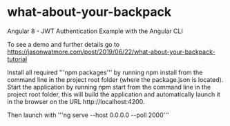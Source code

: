 # what-about-your-backpack

Angular 8 - JWT Authentication Example with the Angular CLI

To see a demo and further details go to https://jasonwatmore.com/post/2019/06/22/what-about-your-backpack-tutorial

Install all required '''npm packages''' by running npm install from the command line in the project root folder (where the package.json is located).
Start the application by running npm start from the command line in the project root folder, this will build the application and automatically launch it in the browser on the URL http://localhost:4200.

Then launch with '''ng serve --host 0.0.0.0 --poll 2000'''
